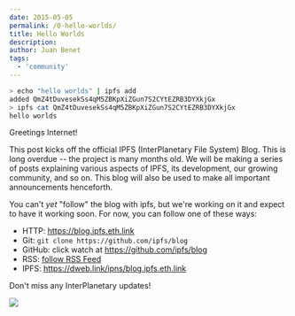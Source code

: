 ```yaml
---
date: 2015-05-05
permalink: /0-hello-worlds/
title: Hello Worlds
description:
author: Juan Benet
tags:
  - 'community'
---
```


```sh
> echo "hello worlds" | ipfs add
added QmZ4tDuvesekSs4qM5ZBKpXiZGun7S2CYtEZRB3DYXkjGx
> ipfs cat QmZ4tDuvesekSs4qM5ZBKpXiZGun7S2CYtEZRB3DYXkjGx
hello worlds
```

Greetings Internet!

This post kicks off the official IPFS (InterPlanetary File System) Blog. This is long overdue -- the project is many months old. We will be making a series of posts explaining various aspects of IPFS, its development, our growing community, and so on. This blog will also be used to make all important announcements henceforth.

<!--more-->

You can't _yet_ "follow" the blog with ipfs, but we're working on it and expect to have it working soon. For now, you can follow one of these ways:

- HTTP: https://blog.ipfs.eth.link
- Git: `git clone https://github.com/ipfs/blog`
- GitHub: click watch at https://github.com/ipfs/blog
- RSS: [follow RSS Feed](https://blog.ipfs.eth.link/index.xml)
- IPFS: https://dweb.link/ipns/blog.ipfs.eth.link

Don't miss any InterPlanetary updates!

![](../assets/000-hello-worlds-earthrise.png)
